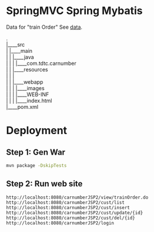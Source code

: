 SpringMVC Spring Mybatis
===============

Data for "train Order" See [data](https://github.com/xiaobin80/hlr_servlet/tree/v1.3/data).    
    
.        
|____src        
| |____main        
| | |____java        
| | | |____com.tdtc.carnumber        
| | |____resources        
| | |        
| | |____webapp        
| | | |____images       
| | | |____WEB-INF        
| | | |____index.html        
|____pom.xml        
        

# Deployment

## Step 1: Gen War
```bash
mvn package -DskipTests
```

## Step 2: Run web site
    http://localhost:8080/carnumberJSP2/view/trainOrder.do    
    http://localhost:8080/carnumberJSP2/cust/list    
    http://localhost:8080/carnumberJSP2/cust/insert   
    http://localhost:8080/carnumberJSP2/cust/update/{id}    
    http://localhost:8080/carnumberJSP2/cust/del/{id}    
    http://localhost:8080/carnumberJSP2/login    
